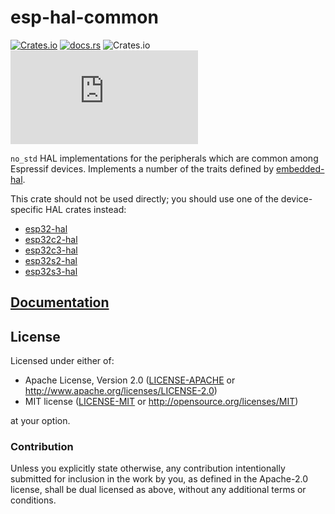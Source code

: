 # esp-hal-common

[![Crates.io](https://img.shields.io/crates/v/esp-hal-common?labelColor=1C2C2E&color=C96329&logo=Rust&style=flat-square)](https://crates.io/crates/esp-hal-common)
[![docs.rs](https://img.shields.io/docsrs/esp-hal-common?labelColor=1C2C2E&color=C96329&logo=rust&style=flat-square)](https://docs.rs/esp-hal-common)
![Crates.io](https://img.shields.io/crates/l/esp-hal-common?labelColor=1C2C2E&style=flat-square)
[![Matrix](https://img.shields.io/matrix/esp-rs:matrix.org?label=join%20matrix&labelColor=1C2C2E&color=BEC5C9&logo=matrix&style=flat-square)](https://matrix.to/#/#esp-rs:matrix.org)

`no_std` HAL implementations for the peripherals which are common among Espressif devices. Implements a number of the traits defined by [embedded-hal](https://github.com/rust-embedded/embedded-hal).

This crate should not be used directly; you should use one of the device-specific HAL crates instead:

- [esp32-hal](../esp32-hal/README.md)
- [esp32c2-hal](../esp32c2-hal/README.md)
- [esp32c3-hal](../esp32c3-hal/README.md)
- [esp32s2-hal](../esp32s2-hal/README.md)
- [esp32s3-hal](../esp32s3-hal/README.md)

## [Documentation]

[documentation]: https://docs.rs/esp-hal-common/

## License

Licensed under either of:

- Apache License, Version 2.0 ([LICENSE-APACHE](../LICENSE-APACHE) or http://www.apache.org/licenses/LICENSE-2.0)
- MIT license ([LICENSE-MIT](../LICENSE-MIT) or http://opensource.org/licenses/MIT)

at your option.

### Contribution

Unless you explicitly state otherwise, any contribution intentionally submitted for inclusion in
the work by you, as defined in the Apache-2.0 license, shall be dual licensed as above, without
any additional terms or conditions.
